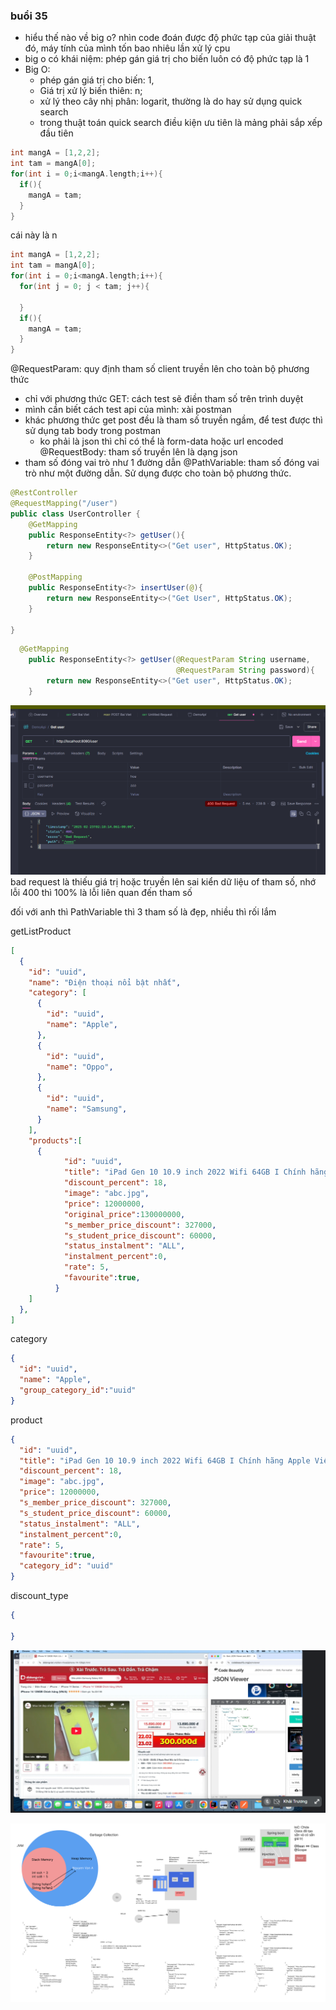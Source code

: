 ### buổi 35
- hiểu thế nào về big o? nhìn code đoán được độ phức tạp của giải thuật đó, máy tính của mình tốn bao nhiêu lần xử lý cpu
- big o có khái niệm: phép gán giá trị cho biến luôn có độ phức tạp là 1
- Big O: 
  - phép gán giá trị cho biến: 1,
  - Giá trị xử lý biến thiên: n;
  - xử lý  theo cây nhị phân: logarit, thường là  do hay sử dụng quick search
  - trong thuật toán quick search điều kiện ưu tiên là mảng phải sắp xếp đầu tiên

```c++
int mangA = [1,2,2];
int tam = mangA[0];
for(int i = 0;i<mangA.length;i++){
  if(){
    mangA = tam;
  }
}
```
cái này là n

```c++
int mangA = [1,2,2];
int tam = mangA[0];
for(int i = 0;i<mangA.length;i++){
  for(int j = 0; j < tam; j++){

  }
  if(){
    mangA = tam;
  }
}
```

@RequestParam: quy định tham số client truyền lên cho toàn bộ phương thức
- chỉ với phương thức GET: cách test sẽ điền tham số trên trình duyệt
- mình cần biết cách test api của mình: xài postman
- khác phương thức get post đều là tham số truyền ngầm, để test được thì sử dụng tab body trong postman
  - ko phải là json thì chỉ có thể là form-data hoặc url encoded
@RequestBody: tham số truyền lên là dạng json
- tham số đóng vai trò như 1 đường dẫn
@PathVariable: tham số đóng vai trò như một đường dẫn. Sử dụng được cho toàn bộ phương thức.


```java
@RestController
@RequestMapping("/user")
public class UserController {
    @GetMapping
    public ResponseEntity<?> getUser(){
        return new ResponseEntity<>("Get user", HttpStatus.OK);
    }

    @PostMapping
    public ResponseEntity<?> insertUser(@){
        return new ResponseEntity<>("Get User", HttpStatus.OK);
    }
    
}
```
```java
  @GetMapping
    public ResponseEntity<?> getUser(@RequestParam String username,
                                     @RequestParam String password){
        return new ResponseEntity<>("Get user", HttpStatus.OK);
    }
```

![alt text](image.png)
bad request là thiếu giá trị hoặc truyền lên sai kiển dữ liệu of tham số, nhớ lỗi 400 thì 100% là lỗi liên quan đến tham số

đối với anh thì PathVariable thì 3 tham số là đẹp, nhiều thì rối lắm


getListProduct
```json
[
  {
    "id": "uuid",
    "name": "Điện thoại nổi bật nhất",
    "category": [
      {
        "id": "uuid",
        "name": "Apple",
      },
      {
        "id": "uuid",
        "name": "Oppo",
      },
      {
        "id": "uuid",
        "name": "Samsung",
      }
    ],
    "products":[
      {
            "id": "uuid",
            "title": "iPad Gen 10 10.9 inch 2022 Wifi 64GB I Chính hãng Apple Việt Nam",
            "discount_percent": 18,
            "image": "abc.jpg",
            "price": 12000000,
            "original_price":130000000,
            "s_member_price_discount": 327000,
            "s_student_price_discount": 60000,
            "status_instalment": "ALL",
            "instalment_percent":0,
            "rate": 5,
            "favourite":true,
          }
    ]
  },
]
```


category
```json
{
  "id": "uuid",
  "name": "Apple",
  "group_category_id":"uuid"
}

```

product
```json
{
  "id": "uuid",
  "title": "iPad Gen 10 10.9 inch 2022 Wifi 64GB I Chính hãng Apple Việt Nam",
  "discount_percent": 18,
  "image": "abc.jpg",
  "price": 12000000,
  "s_member_price_discount": 327000,
  "s_student_price_discount": 60000,
  "status_instalment": "ALL",
  "instalment_percent":0,
  "rate": 5,
  "favourite":true,
  "category_id": "uuid"
}
```

discount_type
```json
{
  
}
```

![alt text](image-1.png)

![alt](./MacBook%20Pro%2016_%20-%2021.png)